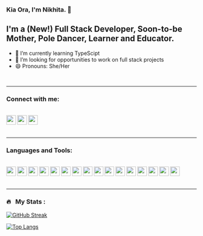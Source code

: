 ### Kia Ora, I'm Nikhita.  👋

## I'm a (New!) Full Stack Developer, Soon-to-be Mother, Pole Dancer, Learner and Educator.  

- 🌱 I’m currently learning TypeScipt
- 👯 I’m looking for opportunities to work on full stack projects  
- 😄 Pronouns: She/Her

<br/>

---


### Connect with me:

<br/>
<div>
<a href="https://www.linkedin.com/in/nikhitakhanduri/" target="_blank"><img src="https://img.shields.io/badge/-LinkedIn-0A66C2?logo=LinkedIn&logoColor=white&style=flat-square" height="25"></a>
<a href="https://k.nikhita@gmail.com" target="_blank"><img src="https://img.shields.io/badge/-Gmail-EA4335?logo=Gmail&logoColor=white&style=flat-square" height="25"></a>
<a href="https://www.instagram.com/hindipendentgirl/" target="_blank"><img src="https://img.shields.io/badge/-Instagram-E4405F?logo=Instagram&logoColor=white&style=flat-square" height="25"></a>
</div>
<br/>

---

### Languages and Tools:
<br/>
<div>
<img src="https://img.shields.io/badge/-Visual%20Studio%20Code-007ACC?logo=Visual-Studio-Code&logoColor=white&style=flat-square" height="25">
<img src="https://img.shields.io/badge/-Git-F05032?logo=Git&logoColor=white&style=flat-square" height="25">
<img src="https://img.shields.io/badge/-GitHub-181717?logo=GitHub&logoColor=white&style=flat-square" height="25">
<img src="https://img.shields.io/badge/-HTML5-E34F26?logo=HTML5&logoColor=white&style=flat-square" height="25">
<img src="https://img.shields.io/badge/-CSS-1572B6?logo=CSS3&logoColor=white&style=flat-square" height="25">
<img src="https://img.shields.io/badge/-JavaScript-F7DF1E?logo=JavaScript&logoColor=white&style=flat-square" height="25">
<img src="https://img.shields.io/badge/-NodeJS-339933?logo=Node.js&logoColor=white&style=flat-square" height="25">
<img src="https://img.shields.io/badge/-Express-000000?logo=express&logoColor=white&style=flat-square" height="25">
<img src="https://img.shields.io/badge/-SQLite-003B57?logo=SQLite&logoColor=white&style=flat-square" height="25">
<img src="https://img.shields.io/badge/-Jest-C21325?logo=Jest&logoColor=white&style=flat-square" height="25">
<img src="https://img.shields.io/badge/-React-61DAFB?logo=React&logoColor=white&style=flat-square" height="25">
<img src="https://img.shields.io/badge/-Redux-764ABC?logo=Redux&logoColor=white&style=flat-square" height="25">
<img src="https://img.shields.io/badge/-Heroku-430098?logo=Heroku&logoColor=white&style=flat-square" height="25">
<img src="https://img.shields.io/badge/-Auth0-EB5424?logo=Auth0&logoColor=white&style=flat-square" height="25">
<img src="https://img.shields.io/badge/-Next.js-000000?logo=Next.js&logoColor=white&style=flat-square" height="25">
<img src="https://img.shields.io/badge/-Sass-CC6699?logo=Sass&logoColor=white&style=flat-square" height="25">
</div>

<br/>

---

### 🔥 &nbsp; My Stats :

[![GitHub Streak](http://github-readme-streak-stats.herokuapp.com?user=k-nikhita&theme=github-light&fire=DD4119)](https://git.io/streak-stats)

[![Top Langs](https://github-readme-stats.vercel.app/api/top-langs/?username=k-nikhita)](https://github.com/anuraghazra/github-readme-stats)


